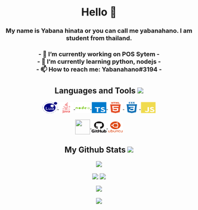 <!---
- 👋 Hi, I’m @Yabanahano
- 👀 I’m interested in ...
- 🌱 I’m currently learning ...
- 💞️ I’m looking to collaborate on ...
- 📫 How to reach me ...
--->

<h1 align="center">
  Hello 👋
</h1>
<h3 align="center">
  My name is Yabana hinata or you can call me yabanahano. I am student from thailand.
</h2>

<h3 align="center">
- 🔭 I’m currently working on POS Sytem - <br>
- 🌱 I’m currently learning python, nodejs - <br>
- 📫 How to reach me: Yabanahano#3194 - <br>
</h3>
 
<h2 align="center">
  Languages and Tools
  <img src="https://github.com/ritik307/ritik307/blob/main/images/laptop.gif" width="50">
</h2>

<p align="center">
  <a href="https://www.lua.org" target="blank">
    <img align="center" src="https://github.com/devicons/devicon/blob/master/icons/lua/lua-plain-wordmark.svg" alt="" height="30" width="40" />
  </a>
  <a href="https://en.wikipedia.org/wiki/Java_(programming_language)" target="blank">
    <img align="center" src="https://github.com/devicons/devicon/blob/master/icons/java/java-plain-wordmark.svg" alt="" height="30" width="40" />
  </a>
  <a href="https://nodejs.org/en/" target="blank">
    <img align="center" src="https://github.com/devicons/devicon/blob/master/icons/nodejs/nodejs-plain-wordmark.svg" alt="" height="30" width="40" />
  </a>
  <a href="https://www.typescriptlang.org/" target="blank">
    <img align="center" src="https://github.com/devicons/devicon/blob/master/icons/typescript/typescript-plain.svg" alt="" height="30" width="40" />
  </a>
  <a href="https://en.wikipedia.org/wiki/HTML" target="blank">
    <img align="center" src="https://github.com/devicons/devicon/blob/master/icons/html5/html5-plain-wordmark.svg" alt="" height="30" width="40" />
  </a>
  <a href="https://en.wikipedia.org/wiki/CSS" target="blank">
    <img align="center" src="https://github.com/devicons/devicon/blob/master/icons/css3/css3-plain-wordmark.svg" alt="" height="30" width="40" />
  </a>
  <a href="https://en.wikipedia.org/wiki/JavaScript" target="blank">
    <img align="center" src="https://github.com/devicons/devicon/blob/master/icons/javascript/javascript-plain.svg" alt="" height="30" width="40" />
  </a>
  <br><br>
  <a href="http://vscodium.github.io/" target="blank">
    <img align="center" src="https://github.com/VSCodium/vscodium.github.io/blob/master/img/code.png" alt="" height="40" width="40" />
  </a>
  <a href="https://github.com" target="blank">
    <img align="center" src="https://github.com/devicons/devicon/blob/master/icons/github/github-original-wordmark.svg" alt="" height="30" width="40" />
  </a>
  <a href="https://ubuntu.com/" target="blank">
    <img align="center" src="https://github.com/devicons/devicon/blob/master/icons/ubuntu/ubuntu-plain-wordmark.svg" alt="" height="30" width="40" />
  </a>
</p>

<h2 align="center">
  My Github Stats
  <img src="https://media.giphy.com/media/VgCDAzcKvsR6OM0uWg/giphy.gif" width="50">
</h2>

<p align = "center">
 <img src="https://github-profile-trophy.vercel.app/?username=Yabanahano&theme=dracula">
</p> 

<p align = "center">
 <img src="https://github-readme-stats.vercel.app/api/top-langs/?username=Yabanahano&layout=compact&theme=dracula">
 <img src="https://github-readme-stats.vercel.app/api?username=Yabanahano&show_icons=true&theme=dracula&line_height=27">
</p> 

<p align = "center">
 <img src="https://github-readme-streak-stats.herokuapp.com/?user=ritik307&show_icons=true&locale=en&layout=compact&theme=dracula&line_height=0">
</p> 

<p align = "center">
 <img src="https://activity-graph.herokuapp.com/graph?username=Yabanahano&theme=dracula">
</p> 
